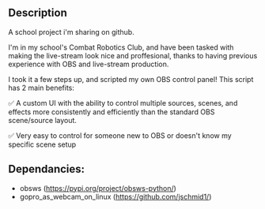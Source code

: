 
## Description

A school project i'm sharing on github.

I'm in my school's Combat Robotics Club, and have been tasked with making the live-stream look nice and proffesional, thanks to having previous experience with OBS and live-stream production.

I took it a few steps up, and scripted my own OBS control panel! This script has 2 main benefits:

:white_check_mark: A custom UI with the ability to control multiple sources, scenes, and effects more consistently and efficiently than the standard OBS scene/source layout.

:white_check_mark: Very easy to control for someone new to OBS or doesn't know my specific scene setup

## Dependancies:
+ obsws (https://pypi.org/project/obsws-python/)
+ gopro_as_webcam_on_linux (https://github.com/jschmid1/)
